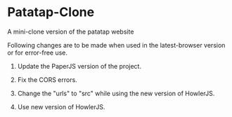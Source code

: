 # Patatap-Clone
A mini-clone version of the patatap website

Following changes are to be made when used in the latest-browser version or for error-free use.

1. Update the PaperJS version of the project.

2. Fix the CORS errors.

3. Change the "urls" to "src" while using the new version of HowlerJS.

4. Use new version of HowlerJS.
